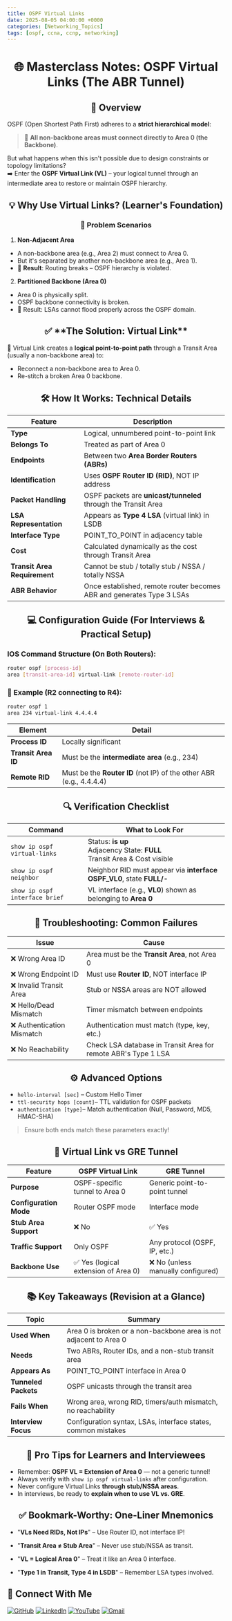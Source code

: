 ```yaml
---
title: OSPF Virtual Links
date: 2025-08-05 04:00:00 +0000
categories: [Networking_Topics]
tags: [ospf, ccna, ccnp, networking]
---
```



<h1 align="center">🌐 Masterclass Notes: OSPF Virtual Links (The ABR Tunnel)</h1>


<h2 align="center">📘 Overview </h2>


OSPF (Open Shortest Path First) adheres to a **strict hierarchical model**:

>🔗 **All non-backbone areas must connect directly to Area 0 (the Backbone)**.

But what happens when this isn't possible due to design constraints or topology limitations?  
➡️ Enter the **OSPF Virtual Link (VL)** – your logical tunnel through an intermediate area to restore or maintain OSPF hierarchy.


<h2 align="center">💡 Why Use Virtual Links? (Learner's Foundation)</h2>


<h3 align="center">🧩 Problem Scenarios</h3>


1. **Non-Adjacent Area**  
-   A non-backbone area (e.g., Area 2) must connect to Area 0.  
-   But it's separated by another non-backbone area (e.g., Area 1).  
-   🚨 **Result**: Routing breaks – OSPF hierarchy is violated.  

2. **Partitioned Backbone (Area 0)**  
-   Area 0 is physically split.
-   OSPF backbone connectivity is broken.
-   🚨 Result: LSAs cannot flood properly across the OSPF domain.  


<h2 align="center">✅ **The Solution: Virtual Link**</h2>


🔗 Virtual Link creates a **logical point-to-point path** through a Transit Area (usually a non-backbone area) to:  

- Reconnect a non-backbone area to Area 0.  
- Re-stitch a broken Area 0 backbone.  


<h2 align="center">🛠️ How It Works: Technical Details</h2>


| Feature                      | Description                                                           |
| ---------------------------- | --------------------------------------------------------------------- |
| **Type**                     | Logical, unnumbered point-to-point link                               |
| **Belongs To**               | Treated as part of Area 0                                             |
| **Endpoints**                | Between two **Area Border Routers (ABRs)**                            |
| **Identification**           | Uses **OSPF Router ID (RID)**, NOT IP address                         |
| **Packet Handling**          | OSPF packets are **unicast/tunneled** through the Transit Area        |
| **LSA Representation**       | Appears as **Type 4 LSA** (virtual link) in LSDB                      |
| **Interface Type**           | POINT_TO_POINT in adjacency table                                     |
| **Cost**                     | Calculated dynamically as the cost through Transit Area               |
| **Transit Area Requirement** | Cannot be stub / totally stub / NSSA / totally NSSA                   |
| **ABR Behavior**             | Once established, remote router becomes ABR and generates Type 3 LSAs |


<h2 align="center">💻 Configuration Guide (For Interviews & Practical Setup)</h2>


<h3>IOS Command Structure (On Both Routers):</h3>

```bash
router ospf [process-id]
area [transit-area-id] virtual-link [remote-router-id]
```

<h3>📌 Example (R2 connecting to R4):</h3>

```bash
router ospf 1
area 234 virtual-link 4.4.4.4
```


| Element             | Detail                                                              |
| ------------------- | ------------------------------------------------------------------- |
| **Process ID**      | Locally significant                                                 |
| **Transit Area ID** | Must be the **intermediate area** (e.g., 234)                       |
| **Remote RID**      | Must be the **Router ID** (not IP) of the other ABR (e.g., 4.4.4.4) |



<h2 align="center">🔍 Verification Checklist</h2>


| Command                        | What to Look For                                                              |
| ------------------------------ | ----------------------------------------------------------------------------- |
| `show ip ospf virtual-links`   | Status: **is up**<br>Adjacency State: **FULL**<br>Transit Area & Cost visible |
| `show ip ospf neighbor`        | Neighbor RID must appear via **interface OSPF_VL0**, state **FULL/-**         |
| `show ip ospf interface brief` | VL interface (e.g., **VL0**) shown as belonging to **Area 0**                 |



<h2 align="center">🧯 Troubleshooting: Common Failures</h2>


| Issue                     | Cause                                                          |
| ------------------------- | -------------------------------------------------------------- |
| ❌ Wrong Area ID           | Area must be the **Transit Area**, not Area 0                  |
| ❌ Wrong Endpoint ID       | Must use **Router ID**, NOT interface IP                       |
| ❌ Invalid Transit Area    | Stub or NSSA areas are NOT allowed                             |
| ❌ Hello/Dead Mismatch     | Timer mismatch between endpoints                               |
| ❌ Authentication Mismatch | Authentication must match (type, key, etc.)                    |
| ❌ No Reachability         | Check LSA database in Transit Area for remote ABR's Type 1 LSA |



<h2 align="center">⚙️ Advanced Options</h2> 

- `hello-interval [sec]` – Custom Hello Timer
- `ttl-security hops [count]`– TTL validation for OSPF packets
- `authentication [type]`– Match authentication (Null, Password, MD5, HMAC-SHA)

>Ensure both ends match these parameters exactly!


<h2 align="center">🚧 Virtual Link vs GRE Tunnel</h2>


| Feature                | **OSPF Virtual Link**               | **GRE Tunnel**                    |
| ---------------------- | ----------------------------------- | --------------------------------- |
| **Purpose**            | OSPF-specific tunnel to Area 0      | Generic point-to-point tunnel     |
| **Configuration Mode** | Router OSPF mode                    | Interface mode                    |
| **Stub Area Support**  | ❌ No                                | ✅ Yes                             |
| **Traffic Support**    | Only OSPF                           | Any protocol (OSPF, IP, etc.)     |
| **Backbone Use**       | ✅ Yes (logical extension of Area 0) | ❌ No (unless manually configured) |


<h2 align="center">📚 Key Takeaways (Revision at a Glance)</h2>


| Topic                | Summary                                                           |
| -------------------- | ----------------------------------------------------------------- |
| **Used When**        | Area 0 is broken or a non-backbone area is not adjacent to Area 0 |
| **Needs**            | Two ABRs, Router IDs, and a non-stub transit area                 |
| **Appears As**       | POINT_TO_POINT interface in Area 0                                |
| **Tunneled Packets** | OSPF unicasts through the transit area                            |
| **Fails When**       | Wrong area, wrong RID, timers/auth mismatch, no reachability      |
| **Interview Focus**  | Configuration syntax, LSAs, interface states, common mistakes     |


<h2 align="center">🔁 Pro Tips for Learners and Interviewees</h2>


-   Remember: **OSPF VL = Extension of Area 0** — not a generic tunnel!
-   Always verify with `show ip ospf virtual-links` after configuration.
-   Never configure Virtual Links **through stub/NSSA areas**.
-   In interviews, be ready to **explain when to use VL vs. GRE**.


<h2 align="center">✅ Bookmark-Worthy: One-Liner Mnemonics</h2>

-   "**VLs Need RIDs, Not IPs**" – Use Router ID, not interface IP!

-   "**Transit Area ≠ Stub Area**" – Never use stub/NSSA as transit.

-   "**VL = Logical Area 0**" – Treat it like an Area 0 interface.

-   "**Type 1 in Transit, Type 4 in LSDB**" – Remember LSA types involved.




## 🙌 Connect With Me

[![GitHub](https://img.shields.io/badge/GitHub-Profile-black?style=for-the-badge&logo=github)](https://github.com/Ntwork-Beginner)
[![LinkedIn](https://img.shields.io/badge/LinkedIn-Connect-blue?style=for-the-badge&logo=linkedin)](https://www.linkedin.com/in/ntworkbeginner/)
[![YouTube](https://img.shields.io/badge/YouTube-Subscribe-red?style=for-the-badge&logo=youtube)](https://www.youtube.com/@Ntwork_Beginner)
[![Gmail](https://img.shields.io/badge/Gmail-Mail-red?style=for-the-badge&logo=gmail)](mailto:your.bittudhillon011@gmail.com)
